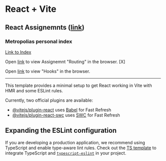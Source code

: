 # React + Vite

## React Assignemnts ([link](https://github.com/ilkkamtk/WSK/blob/main/Week4/01-react-start.md))

### Metropolias personal index

[Link to Index](https://users.metropolia.fi/~tonykar/WSD-React/)

Open [link](https://users.metropolia.fi/~tonykar/WSD-React/Routing/) to view Assignemnt "Routing" in the browser. [X]

Open [link](https://users.metropolia.fi/~tonykar/WSD-React/Hooks/) to view "Hooks" in the browser.

---

This template provides a minimal setup to get React working in Vite with HMR and some ESLint rules.

Currently, two official plugins are available:

- [@vitejs/plugin-react](https://github.com/vitejs/vite-plugin-react/blob/main/packages/plugin-react/README.md) uses [Babel](https://babeljs.io/) for Fast Refresh
- [@vitejs/plugin-react-swc](https://github.com/vitejs/vite-plugin-react-swc) uses [SWC](https://swc.rs/) for Fast Refresh

## Expanding the ESLint configuration

If you are developing a production application, we recommend using TypeScript and enable type-aware lint rules. Check out the [TS template](https://github.com/vitejs/vite/tree/main/packages/create-vite/template-react-ts) to integrate TypeScript and [`typescript-eslint`](https://typescript-eslint.io) in your project.
